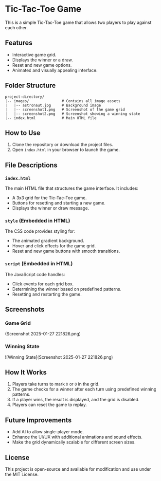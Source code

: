 # Tic-Tac-Toe Game

This is a simple Tic-Tac-Toe game that allows two players to play against each other.

## Features

- Interactive game grid.
- Displays the winner or a draw.
- Reset and new game options.
- Animated and visually appealing interface.

## Folder Structure

```
project-directory/
|-- images/               # Contains all image assets
|   |-- astronaut.jpg     # Background image
|   |-- screenshot1.png   # Screenshot of the game grid
|   |-- screenshot2.png   # Screenshot showing a winning state
|-- index.html            # Main HTML file
```

## How to Use

1. Clone the repository or download the project files.
2. Open `index.html` in your browser to launch the game.

## File Descriptions

### `index.html`

The main HTML file that structures the game interface. It includes:

- A 3x3 grid for the Tic-Tac-Toe game.
- Buttons for resetting and starting a new game.
- Displays the winner or draw message.

### `style` (Embedded in HTML)

The CSS code provides styling for:

- The animated gradient background.
- Hover and click effects for the game grid.
- Reset and new game buttons with smooth transitions.

### `script` (Embedded in HTML)

The JavaScript code handles:

- Click events for each grid box.
- Determining the winner based on predefined patterns.
- Resetting and restarting the game.

## Screenshots

### Game Grid
(Screenshot 2025-01-27 221826.png)

### Winning State
![Winning State](Screenshot 2025-01-27 221826.png)

## How It Works

1. Players take turns to mark `X` or `O` in the grid.
2. The game checks for a winner after each turn using predefined winning patterns.
3. If a player wins, the result is displayed, and the grid is disabled.
4. Players can reset the game to replay.

## Future Improvements

- Add AI to allow single-player mode.
- Enhance the UI/UX with additional animations and sound effects.
- Make the grid dynamically scalable for different screen sizes.

## License

This project is open-source and available for modification and use under the MIT License.

